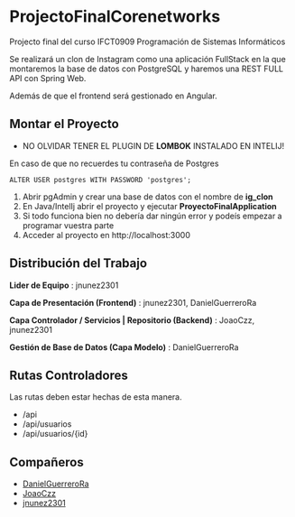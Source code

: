 # ProjectoFinalCorenetworks
Projecto final del curso IFCT0909 Programación de Sistemas Informáticos

Se realizará un clon de Instagram como una aplicación FullStack en la que montaremos
la base de datos con PostgreSQL y haremos una REST FULL API con Spring Web.

Además de que el frontend será gestionado en Angular.

## Montar el Proyecto

* NO OLVIDAR TENER EL PLUGIN DE **LOMBOK** INSTALADO EN INTELIJ!

En caso de que no recuerdes tu contraseña de Postgres
```
ALTER USER postgres WITH PASSWORD 'postgres';
```
1. Abrir pgAdmin y crear una base de datos con el nombre de **ig_clon**
2. En Java/IntelIj abrir el proyecto y ejecutar **ProyectoFinalApplication**
3. Si todo funciona bien no debería dar ningún error y podeís empezar a programar vuestra parte
4. Acceder al proyecto en http://localhost:3000

## Distribución del Trabajo

**Lider de Equipo** : jnunez2301

**Capa de Presentación (Frontend)** : jnunez2301, DanielGuerreroRa

**Capa Controlador / Servicios | Repositorio (Backend)** : JoaoCzz, jnunez2301

**Gestión de Base de Datos (Capa Modelo)** : DanielGuerreroRa

## Rutas Controladores

Las rutas deben estar hechas de esta manera.

* /api
* /api/usuarios
* /api/usuarios/{id}


## Compañeros

* [DanielGuerreroRa](https://github.com/DanielGuerreroRa)
* [JoaoCzz](https://github.com/JoaoCzz)
* [jnunez2301](https://github.com/jnunez2301)
